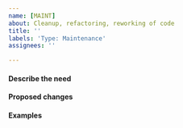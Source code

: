 ```yaml
---
name: [MAINT]
about: Cleanup, refactoring, reworking of code
title: ''
labels: 'Type: Maintenance'
assignees: ''

---
```


#### Describe the need

#### Proposed changes

#### Examples
